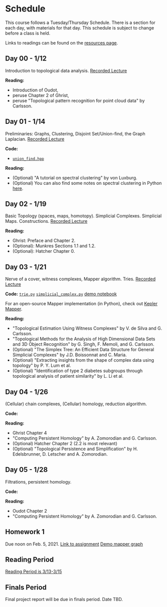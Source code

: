 # Schedule

This course follows a Tuesday/Thursday Schedule.  There is a section for each day, with materials for that day.  This schedule is subject to change before a class is held.

Links to readings can be found on the [resources page](resources.md).

## Day 00 - 1/12

Introduction to topological data analysis.  [Recorded Lecture](https://uchicago.zoom.us/rec/share/w4WMi_dlxqB7C5nfz1pYgEEyBZh0pcrzXUUENLXVfHqD-HB44ecci0sA-YToOmiD.vTGMYldNFJT6VOcl)

__Reading:__
* Introduction of Oudot,
* peruse Chapter 2 of Ghrist,
* peruse "Topological pattern recognition for point cloud data" by Carlsson.

## Day 01 - 1/14

Preliminaries: Graphs, Clustering, Disjoint Set/Union-find, the Graph Laplacian.  [Recorded Lecture](https://uchicago.zoom.us/rec/share/k_nuilYG5XrCMhX-MZjfvJGbg6fRVjIhlwRetZLMDTUzB0XvRjcm4YWD50Mcwbny.PvsSiwIc-iQoLrOU?startTime=1610656367000)

__Code:__
* [`union_find.hpp`](https://github.com/stat37411/tda/blob/main/include/union_find.hpp)

__Reading:__
* (Optional) "A tutorial on spectral clustering" by von Luxburg.
* (Optional) You can also find some notes on spectral clustering in Python [here](https://caam37830.github.io/book/05_graphs/spectral.html).

## Day 02 - 1/19

Basic Topology (spaces, maps, homotopy).  Simplicial Complexes.  Simplicial Maps.  Constructions. [Recorded Lecture](https://uchicago.zoom.us/rec/share/VvVcgh7o9TDx7i2h6FCFi56dWnZy0Exq6OACFvEV2N_3NcVDNfLlZZrvGA3CTHGQ.dPCal4NBqzvTsp3o)

__Reading:__
* Ghrist: Preface and Chapter 2.
* (Optional): Munkres Sections 1.1 and 1.2.
* (Optional): Hatcher Chapter 0.


## Day 03 - 1/21

Nerve of a cover, witness complexes, Mapper algorithm. Tries.  [Recorded Lecture](https://uchicago.zoom.us/rec/share/czlhI9x7l0f9AlQhlEgaINyKBY6YD_qHGehce-plbK3UaMSqplaCLc6l0quvuyRy.-ZvI3JcBzgPo4gSI)

__Code:__ [`trie.py`](https://github.com/stat37411/tda/blob/main/tda/trie.py)  [`simplicial_complex.py`](https://github.com/stat37411/tda/blob/main/tda/simplicial_complex.py)  [demo notebook](https://github.com/stat37411/tda/blob/main/ipynb/simplex.ipynb)

For an open-source Mapper implementation (in Python), check out [Kepler Mapper](https://kepler-mapper.scikit-tda.org/en/latest/).

__Reading:__
* "Topological Estimation Using Witness Complexes" by V. de Silva and G. Carlsson.
* "Topological Methods for the Analysis of High Dimensional Data Sets and 3D Object Recognition" by G. Singh, F. Memoli, and G. Carlsson.
* (Optional) "The Simplex Tree: An Efficient Data Structure for General Simplicial Complexes" by J.D. Boissonnat and C. Maria.
* (Optional) "Extracting insights from the shape of complex data using topology" by P. Y. Lum et al.
* (Optional) "Identification of type 2 diabetes subgroups through topological analysis of patient similarity" by L. Li et al.

## Day 04 - 1/26

(Cellular) chain complexes, (Cellular) homology, reduction algorithm.

__Code:__

__Reading:__
* Ghrist Chapter 4
* "Computing Persistent Homology" by A. Zomorodian and G. Carlsson.
* (Optional) Hatcher Chapter 2 (2.2 is most relevant)
* (Optional) "Topological Persistence and Simplification" by H. Edelsbrunner, D. Letscher and A. Zomorodian.


## Day 05 - 1/28

Filtrations, persistent homology.

__Code:__

__Reading:__
* Oudot Chapter 2
* "Computing Persistent Homology" by A. Zomorodian and G. Carlsson.


## Homework 1

Due noon on Feb. 5, 2021.
[Link to assignment](homework/Homework_1.pdf)  [Demo mapper graph](extras/chemdiab_keplermapper_output.html)


## Reading Period

[Reading Period is 3/13-3/15](https://www.uchicago.edu/academics/calendar/)

## Finals Period

Final project report will be due in finals period.  Date TBD.

